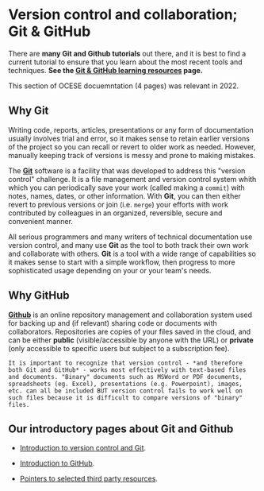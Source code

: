 # Version control and collaboration; Git & GitHub

There are **many Git and Github tutorials** out there, and it is best to find a current tutorial to ensure that you learn about the most recent tools and techniques. **See the [Git & GitHub learning resources](tut-gitrefs.md) page.**

This section of OCESE docuemntation (4 pages) was relevant in 2022.

## Why Git

Writing code, reports, articles, presentations or any form of documentation usually involves trial and error, so it makes sense to retain earlier versions of the project so you can recall or revert to older work as needed. However, manually keeping track of versions is messy and prone to making mistakes.

The [**Git**](https://git-scm.com/book/en/v2/Getting-Started-What-is-Git%3F) software is a facility that was developed to address this "version control" challenge. It is a file management and version control system whith which you can periodically save your work (called making a `commit`) with notes, names, dates, or other information. With **Git**, you can then either revert to previous versions or join (i.e. `merge`) your efforts with work contributed by colleagues in an organized, reversible, secure and convenient manner.

All serious programmers and many writers of technical documentation use version control, and many use **Git** as the tool to both track their own work and collaborate with others. **Git** is a tool with a wide range of capabilities so it makes sense to start with a simple workflow, then progress to more sophisticated usage depending on your or your team's needs.

## Why GitHub

[**Github**](https://github.com/) is an online repository management and collaboration system used for backing up and (if relevant) sharing code or documents with collaborators. Repositories are copies of your files saved in the cloud, and can be either **public** (visible/accessible by anyone with the URL) or **private** (only accessible to specific users but subject to a subscription fee).


```{note}
It is important to recognize that version control - *and therefore both Git and GitHub* - works most effectively with text-based files and documents. "Binary" documents such as MSWord or PDF documents, spreadsheets (eg. Excel), presentations (e.g. Powerpoint), images, etc. can all be included BUT version control fails to work well on such files because it is difficult to compare versions of "binary" files.
```

## Our introductory pages about Git and Github

* [Introduction to version control and Git](tut-git-intro.md).

* [Introduction to GitHub](tut-github.md).

* [Pointers to selected third party resources](tut-gitrefs.md).
